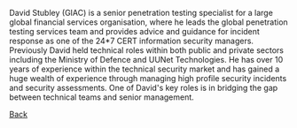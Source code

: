David Stubley (GIAC) is a senior penetration testing specialist for a
large global financial services organisation, where he leads the global
penetration testing services team and provides advice and guidance for
incident response as one of the 24\*7 CERT information security
managers. Previously David held technical roles within both public and
private sectors including the Ministry of Defence and UUNet
Technologies. He has over 10 years of experience within the technical
security market and has gained a huge wealth of experience through
managing high profile security incidents and security assessments. One
of David's key roles is in bridging the gap between technical teams and
senior management.

[Back](OWASP_IRELAND_2010 "wikilink")